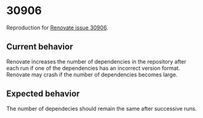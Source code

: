 # 30906

Reproduction for [Renovate issue 30906](https://github.com/renovatebot/renovate/discussions/30906).

## Current behavior

Renovate increases the number of dependencies in the repository after each run if one of the dependencies has an incorrect version format.
Renovate may crash if the number of dependencies becomes large.

## Expected behavior

The number of dependecies should remain the same after successive runs.
